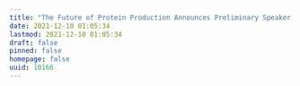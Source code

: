 ```yaml
---
title: "The Future of Protein Production Announces Preliminary Speaker Line-up for 2022 Virtual Summit"
date: 2021-12-10 01:05:34
lastmod: 2021-12-10 01:05:34
draft: false
pinned: false
homepage: false
uuid: 10166
---
```

